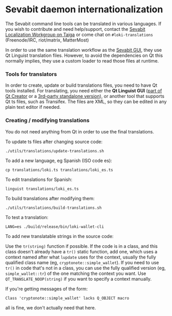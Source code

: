 Sevabit daemon internationalization
==================================

The Sevabit command line tools can be translated in various languages. If you wish to contribute and need help/support, contact the [Sevabit Localization Workgroup on Taiga](https://taiga.getloki.org/project/erciccione-loki-localization/) or come chat on `#loki-translations` (Freenode/IRC, riot/matrix, MatterMost)

In order to use the same translation workflow as the [Sevabit GUI](https://github.com/loki-project/loki-gui), they use Qt Linguist translation files.  However, to avoid the dependencies on Qt this normally implies, they use a custom loader to read those files at runtime.

### Tools for translators

In order to create, update or build translations files, you need to have Qt tools installed. For translating, you need either the **Qt Linguist GUI** ([part of Qt Creator](https://www.qt.io/download) or a [3rd-party standalone version](https://github.com/lelegard/qtlinguist-installers/releases)), or another tool that supports Qt ts files, such as Transifex.  The files are XML, so they can be edited in any plain text editor if needed.

### Creating / modifying translations

You do not need anything from Qt in order to use the final translations.

To update ts files after changing source code:

    ./utils/translations/update-translations.sh

To add a new language, eg Spanish (ISO code es):

    cp translations/loki.ts translations/loki_es.ts

To edit translations for Spanish:

    linguist translations/loki_es.ts

To build translations after modifying them:

    ./utils/translations/build-translations.sh

To test a translation:

    LANG=es ./build/release/bin/loki-wallet-cli

To add new translatable strings in the source code:

Use the `tr(string)` function if possible. If the code is in a class, and this class doesn't already have a `tr()` static function, add one, which uses a context named after what `lupdate` uses for the context, usually the fully qualified class name (eg, `cryptonote::simple_wallet`).  If you need to use `tr()` in code that's not in a class, you can use the fully qualified version (eg, `simple_wallet::tr`) of the one matching the context you want. Use `QT_TRANSLATE_NOOP(string)` if you want to specify a context manually.

If you're getting messages of the form:

    Class 'cryptonote::simple_wallet' lacks Q_OBJECT macro

all is fine, we don't actually need that here.
